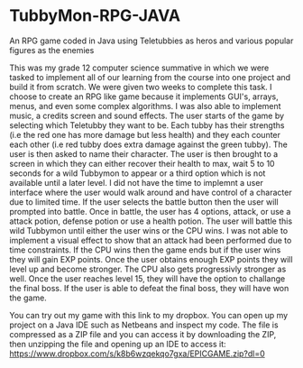 # TubbyMon-RPG-JAVA
An RPG game coded in Java using Teletubbies as heros and various popular figures as the enemies

This was my grade 12 computer science summative in which we were tasked to implement all of our learning from the course into one project and build it from scratch. We were given two weeks to complete this task. I choose to create an RPG like game because it implements GUI's, arrays, menus, and even some complex algorithms. I was also able to implement music, a credits screen and sound effects. The user starts of the game by selecting which Teletubby they want to be. Each tubby has their strengths (i.e the red one has more damage but less health) and they each counter each other (i.e red tubby does extra damage against the green tubby). The user is then asked to name their character. The user is then brought to a screen in which they can either recover their health to max, wait 5 to 10 seconds for a wild Tubbymon to appear or a third option which is not available until a later level. I did not have the time to implemnt a user interface where the user would walk around and have control of a character due to limited time. If the user selects the battle button then the user will prompted into battle. Once in battle, the user has 4 options, attack, or use a attack potion, defense potion or use a health potion. The user will battle this wild Tubbymon until either the user wins or the CPU wins. I was not able to implement a visual effect to show that an attack had been performed due to time constraints. If the CPU wins then the game ends but if the user wins they will gain EXP points. Once the user obtains enough EXP points they will level up and become stronger. The CPU also gets progressivly stronger as well. Once the user reaches level 15, they will have the option to challange the final boss. If the user is able to defeat the final boss, they will have won the game.


You can try out my game with this link to my dropbox. You can open up my project on a Java IDE such as Netbeans and inspect my code. The file is compressed as a ZIP file and you can access it by downloading the ZIP, then unzipping the file and opening up an IDE to access it:
https://www.dropbox.com/s/k8b6wzqekqo7gxa/EPICGAME.zip?dl=0


